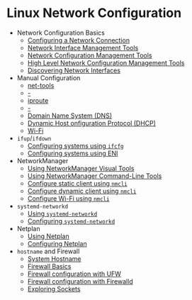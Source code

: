 # Linux Network Configuration

* Network Configuration Basics
  * [Configuring a Network Connection](1_network_config_basics/1_1_configure_network_adapter.md)
  * [Network Interface Management Tools](1_network_config_basics/1_2_interface_management_tools.md)
  * [Network Configuration Management Tools](1_network_config_basics/1_3_configuration_management_tools.md)
  * [High Level Network Configuration Management Tools](1_network_config_basics/1_4_high_level_configuration_management_tool.md)
  * [Discovering Network Interfaces](1_network_config_basics/1_5_network_interfaces.md)
* Manual Configuration
  * [net-tools](2_manual_config/2_1_ifconfig_config_static_ip.md)
  * [-](2_manual_config/2_2_ifconfig_display_info.md)
  * [iproute](2_manual_config/2_3_ip_config_static_ip.md)
  * [-](2_manual_config/2_4_ip_display_info.md)
  * [Domain Name System (DNS)](2_manual_config/2_5_dns_config.md)
  * [Dynamic Host onfiguration Protocol (DHCP)](2_manual_config/2_6_dhcp_config.md)
  * [Wi-Fi](2_manual_config/2_7_wifi_config.md)
* `ifup`/`ifdown`
  * [Configuring systems using `ifcfg`](3_ifupdown_config/3_1_ifcfg.md)
  * [Configuring systems using ENI](3_ifupdown_config/3_2_eni.md)
* NetworkManager
  * [Using NetworkManager Visual Tools](4_networkmanager_config/4_1_visual_tools.md)
  * [Using NetworkManager Command-Line Tools](4_networkmanager_config/4_2_comand_line_tools_tools.md)
  * [Configure static client using `nmcli`](4_networkmanager_config/4_3_nmcli_static_ip.md)
  * [Configure dynamic client using `nmcli`](4_networkmanager_config/4_4_nmcli_dynamic_ip.md)
  * [Configure Wi-Fi using `nmcli`](4_networkmanager_config/4_5_wifi.md)
* `systemd-networkd`
  * [Using `systemd-networkd`](5_systemd_networkd_config/5_1_exploring_systemd_networkd.md)
  * [Configuring `systemd-networkd`](5_systemd_networkd_config/5_2_configuring_systemd_networkd.md)
* Netplan
  * [Using Netplan](6_netplan_config/6_1_exploring_netplan.md)
  * [Configuring Netplan](6_netplan_config/6_2_configuring_netplan.md)
* `hostname` and Firewall
  * [System Hostname](7_hostname_and_firewall/7_1_hostname.md)
  * [Firewall Basics](7_hostname_and_firewall/7_2_firewall_basics.md)
  * [Firewall configuration with UFW](7_hostname_and_firewall/7_3_firewall_ufw.md)
  * [Firewall configuration with Firewalld](7_hostname_and_firewall/7_4_firewall_firewalld.md)
  * [Exploring Sockets](7_hostname_and_firewall/7_5_monitor_port.md)
